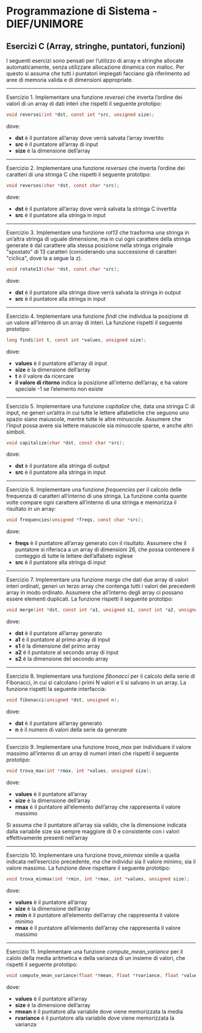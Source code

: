 ﻿# Programmazione di Sistema - DIEF/UNIMORE

## Esercizi C (Array, stringhe, puntatori, funzioni)
I seguenti esercizi sono pensati per l’utilizzo di array e stringhe allocate automaticamente, senza utilizzare allocazione dinamica con malloc. Per questo si assuma che tutti i puntatori impiegati facciano già riferimento ad aree di memoria valida e di dimensioni appropriate.

---

Esercizio 1. Implementare una funzione *reversei* che inverta l’ordine dei valori di un array di dati interi che rispetti il seguente prototipo:

```c
void reversei(int *dst, const int *src, unsigned size);
```

dove:

   * **dst** è il puntatore all’array dove verrà salvata l’array invertito
   * **src** è il puntatore all’array di input
   * **size** è la dimensione dell’array

---

Esercizio 2. Implementare una funzione *reverses* che inverta l’ordine dei caratteri di una stringa C che rispetti il seguente prototipo:

```c
void reverses(char *dst, const char *src);
```   

dove:

* **dst** è il puntatore all’array dove verrà salvata la stringa C invertita
* **src** è il puntatore alla stringa in input

---

Esercizio 3. Implementare una funzione *rot13* che trasforma una stringa in un’altra stringa di uguale dimensione, ma in cui ogni carattere della stringa generate è dal carattere alla stessa posizione nella stringa originale "spostato" di 13 caratteri (considerando una successione di caratteri "ciclica", dove la a segue la z).

```c
void rotate13(char *dst, const char *src);
```

dove:

* **dst** è il puntatore alla stringa dove verrà salvata la stringa in output
* **src** è il puntatore alla stringa in input

---

Esercizio 4. Implementare una funzione *findi* che individua la posizione di un valore all’interno di un array di interi. La funzione rispetti il seguente prototipo:

```c
long findi(int t, const int *values, unsigned size);
```

dove:

* **values** è il puntatore all’array di input
* **size** è la dimensione dell’array
* **t** è il valore da ricercare
* **il valore di ritorno** indica la posizione all’interno dell’array, e ha valore speciale -1 se l’elemento non esiste

---

Esercizio 5. Implementare una funzione *capitalize* che, data una stringa C di input, ne generi un’altra in cui tutte le lettere alfabetiche che seguono uno spazio siano maiuscole, mentre tutte le altre minuscole. Assumere che l’input possa avere sia lettere maiuscole sia minuscole sparse, e anche altri simboli.

```c
void capitalize(char *dst, const char *src);
```

dove:

* **dst** è il puntatore alla stringa di output
* **src** è il puntatore alla stringa in input

---

Esercizio 6. Implementare una funzione *frequencies* per il calcolo delle frequenza di caratteri all’interno di una stringa. La funzione conta quante volte compare ogni carattere all’interno di una stringa e memorizza il risultato in un array:

```c
void frequencies(unsigned *freqs, const char *src);
```

dove:

* **freqs** è il puntatore all’array generato con il risultato. Assumere che il puntatore si riferisca a un array di dimensioni 26, che possa contenere il conteggio di tutte le lettere dell’alfabeto inglese
* **src** è il puntatore alla stringa di input

---

Esercizio 7. Implementare una funzione *merge* che dati due array di valori interi ordinati, generi un terzo array che contenga tutti i valori dei precedenti array in modo ordinato. Assumere che all’interno degli array ci possano essere elementi duplicati. La funzione rispetti il seguente prototipo:

```c
void merge(int *dst, const int *a1, unsigned s1, const int *a2, unsigned s2);
```

dove:

* **dst** è il puntatore all’array generato
* **a1** è il puntatore al primo array di input
* **s1** è la dimensione del primo array
* **a2** è il puntatore al secondo array di input
* **s2** è la dimensione del secondo array

---

Esercizio 8. Implementare una funzione *fibonacci* per il calcolo della serie di Fibonacci, in cui si calcolano i primi N valori e li si salvano in un array. La funzione rispetti la seguente interfaccia:

```c
void fibonacci(unsigned *dst, unsigned n);
```

dove:

* **dst** è il puntatore all’array generato
* **n** è il numero di valori della serie da generate

---

Esercizio 9. Implementare una funzione *trova_max* per individuare il valore massimo all’interno di un array di numeri interi che rispetti il seguente prototipo:

```c
void trova_max(int *rmax, int *values, unsigned size);
```

dove:

* **values** è il puntatore all’array
* **size** è la dimensione dell’array
* **rmax** è il puntatore all’elemento dell’array che rappresenta il valore massimo

Si assuma che il puntatore all’array sia valido, che la dimensione indicata dalla variabile size sia sempre maggiore di 0 e consistente con i valori effettivamente presenti nell’array

---

Esercizio 10. Implementare una funzione *trova_minmax* simile a quella indicata nell’esercizio precedente, ma che individui sia il valore minimo, sia il valore massimo. La funzione deve rispettare il seguente prototipo:

```c
void trova_minmax(int *rmin, int *rmax, int *values, unsigned size);
```

dove:

* **values** è il puntatore all’array
* **size** è la dimensione dell’array
* **rmin** è il puntatore all’elemento dell’array che rappresenta il valore minimo
* **rmax** è il puntatore all’elemento dell’array che rappresenta il valore massimo

---

Esercizio 11. Implementare una funzione *compute_mean_variance* per il calolo della media aritmetica e della varianza di un insieme di valori, che rispetti il seguente prototipo:

```c
void compute_mean_variance(float *rmean, float *rvariance, float *values, unsigned size);
```

dove:

* **values** è il puntatore all’array
* **size** è la dimensione dell’array
* **rmean** è il puntatore alla variabile dove viene memorizzata la media
* **rvariance** è il puntatore alla variabile dove viene memorizzata la varianza